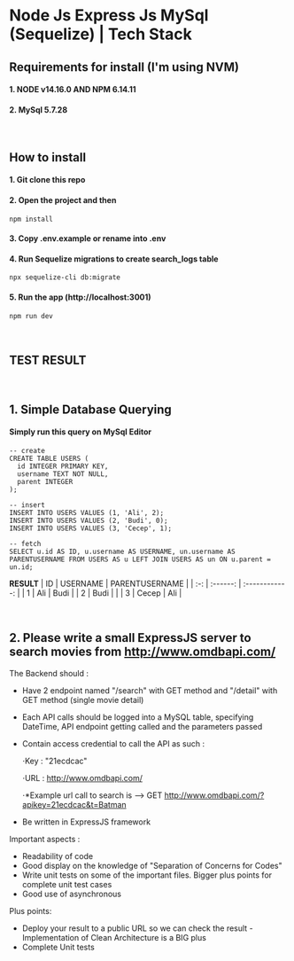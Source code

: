 # Node Js Express Js MySql (Sequelize) | Tech Stack

## Requirements for install (I'm using NVM)

#### 1. NODE v14.16.0 AND NPM 6.14.11

#### 2. MySql 5.7.28

<br/>

## How to install

#### 1. Git clone this repo

#### 2. Open the project and then

```
npm install
```

#### 3. Copy .env.example or rename into .env

#### 4. Run Sequelize migrations to create search_logs table

```
npx sequelize-cli db:migrate
```

#### 5. Run the app (http://localhost:3001)

```
npm run dev
```

<br/>

## TEST RESULT

<br />

## 1. Simple Database Querying

#### Simply run this query on MySql Editor

```
-- create
CREATE TABLE USERS (
  id INTEGER PRIMARY KEY,
  username TEXT NOT NULL,
  parent INTEGER
);

-- insert
INSERT INTO USERS VALUES (1, 'Ali', 2);
INSERT INTO USERS VALUES (2, 'Budi', 0);
INSERT INTO USERS VALUES (3, 'Cecep', 1);

-- fetch
SELECT u.id AS ID, u.username AS USERNAME, un.username AS PARENTUSERNAME FROM USERS AS u LEFT JOIN USERS AS un ON u.parent = un.id;
```

<b>RESULT</b>
| ID | USERNAME | PARENTUSERNAME |
| :-: | :------: | :------------: |
| 1 | Ali | Budi |
| 2 | Budi | |
| 3 | Cecep | Ali |

<br />

## 2. Please write a small ExpressJS server to search movies from http://www.omdbapi.com/

The Backend should :

- Have 2 endpoint named "/search" with GET method and "/detail" with GET method (single movie detail)
- Each API calls should be logged into a MySQL table, specifying DateTime, API endpoint getting called and the parameters passed
- Contain access credential to call the API as such :

  ⋅Key : "21ecdcac"

  ⋅URL : http://www.omdbapi.com/

  ⋅\*Example url call to search is --> GET http://www.omdbapi.com/?apikey=21ecdcac&t=Batman

- Be written in ExpressJS framework

Important aspects :

- Readability of code
- Good display on the knowledge of "Separation of Concerns for Codes"
- Write unit tests on some of the important files. Bigger plus points for complete unit test cases
- Good use of asynchronous

Plus points:

- Deploy your result to a public URL so we can check the result - Implementation of Clean Architecture is a BIG plus
- Complete Unit tests

```

```
